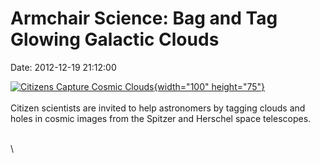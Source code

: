 Armchair Science: Bag and Tag Glowing Galactic Clouds
=====================================================

Date: 2012-12-19 21:12:00

[![Citizens Capture Cosmic
Clouds](http://www.jpl.nasa.gov/images/spitzer/20121219/spitzer20121219-th.jpg){width="100"
height="75"}](http://www.jpl.nasa.gov/news/news.cfm?release=2012-405&rn=news.xml&rst=3633)\
\
Citizen scientists are invited to help astronomers by tagging clouds and
holes in cosmic images from the Spitzer and Herschel space telescopes.

\
\
